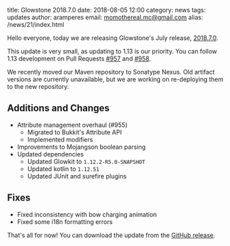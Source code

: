 title: Glowstone 2018.7.0
date: 2018-08-05 12:00
category: news
tags: updates
author: aramperes
email: momothereal.mc@gmail.com
alias: /news/21/index.html

Hello everyone, today we are releasing Glowstone's July release, [2018.7.0](https://github.com/GlowstoneMC/Glowstone/releases/tag/2018.7.0).

This update is very small, as updating to 1.13 is our priority. You can follow 1.13 development on Pull Requests [#957](https://github.com/GlowstoneMC/Glowstone/pull/957) and [#958](https://github.com/GlowstoneMC/Glowstone/pull/958).

We recently moved our Maven repository to Sonatype Nexus. Old artifact versions are currently unavailable, but we are working on re-deploying them to the new repository.

## Additions and Changes

- Attribute management overhaul (#955)
  - Migrated to Bukkit's Attribute API
  - Implemented modifiers
- Improvements to Mojangson boolean parsing
- Updated dependencies
  - Updated Glowkit to `1.12.2-R5.0-SNAPSHOT`
  - Updated kotlin to `1.12.51`
  - Updated JUnit and surefire plugins

## Fixes

- Fixed inconsistency with bow charging animation
- Fixed some i18n formatting errors

That's all for now! You can download the update from the [GitHub release](https://github.com/GlowstoneMC/Glowstone/releases/tag/2018.7.0).
